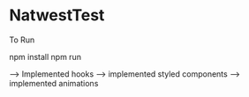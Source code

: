 # NatwestTest

To Run

npm install
npm run

--> Implemented hooks
--> implemented styled components
--> implemented animations
